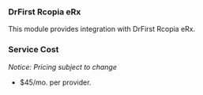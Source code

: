 ### DrFirst Rcopia eRx

This module provides integration with DrFirst Rcopia eRx.

### Service Cost
*Notice: Pricing subject to change*
  - $45/mo. per provider.
